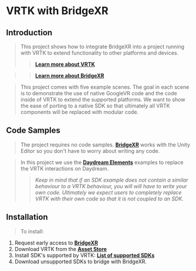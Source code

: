 # VRTK with BridgeXR

## Introduction

> This project shows how to integrate BridgeXR into a project running with VRTK to extend functionality to other platforms and devices.
>> <a href="shorturl.at/chpAT"><b>Learn more about VRTK</b></a> 

>> <a href="shorturl.at/iqBGU"><b>Learn more about BridgeXR</b></a> 

> This project comes with five example scenes. The goal in each scene is to demonstrate the use of native GoogleVR code and the code inside of VRTK to extend the supported platforms. We want to show the ease of porting to a native SDK so that ultimately all VRTK components will be replaced with modular code. 

## Code Samples

> The project requires no code samples. <a href="shorturl.at/iqBGU"><b>BridgeXR</b></a> works with the Unity Editor so you don't have to worry about writing any code.

> In this project we use the <a href="shorturl.at/uyHSW"><b>Daydream Elements</b></a> examples to replace the VRTK interactions on Daydream. 
>><i>Keep in mind that if an SDK example does not contain a similar behaviour to a VRTK behaviour, you will will have to write your own code. Ultimately we expect users to completely replace VRTK with their own code so that it is not coupled to an SDK.</i>

## Installation

> To install:
<ol>
  <li>Request early access to <a href="shorturl.at/iqBGU"><b>BridgeXR</b></a> </li>
  <li>Download VRTK from the <a href="shorturl.at/bejET"><b>Asset Store</b></a></li>
  <li>Install SDK's supported by VRTK: <a href="shorturl.at/vAGJL"><b>List of supported SDKs</b></a></li>
  <li>Download unsupported SDKs to bridge with BridgeXR.
</ol> 